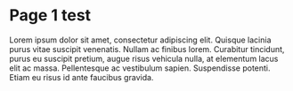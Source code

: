 # Page 1 test

Lorem ipsum dolor sit amet, consectetur adipiscing elit. Quisque lacinia purus vitae suscipit venenatis. Nullam ac finibus lorem. Curabitur tincidunt, purus eu suscipit pretium, augue risus vehicula nulla, at elementum lacus elit ac massa. Pellentesque ac vestibulum sapien. Suspendisse potenti. Etiam eu risus id ante faucibus gravida.
